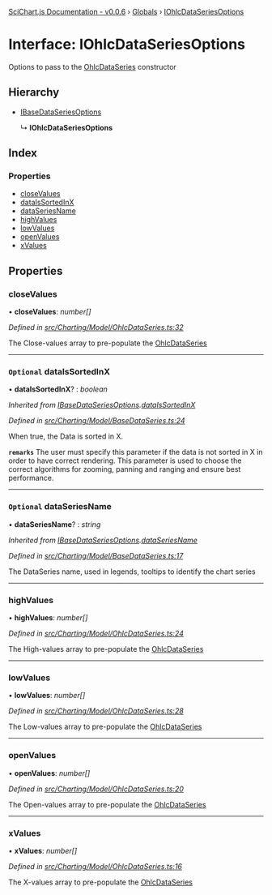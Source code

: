 [SciChart.js Documentation - v0.0.6](../README.md) › [Globals](../globals.md) › [IOhlcDataSeriesOptions](iohlcdataseriesoptions.md)

# Interface: IOhlcDataSeriesOptions

Options to pass to the [OhlcDataSeries](../classes/ohlcdataseries.md) constructor

## Hierarchy

* [IBaseDataSeriesOptions](ibasedataseriesoptions.md)

  ↳ **IOhlcDataSeriesOptions**

## Index

### Properties

* [closeValues](iohlcdataseriesoptions.md#closevalues)
* [dataIsSortedInX](iohlcdataseriesoptions.md#optional-dataissortedinx)
* [dataSeriesName](iohlcdataseriesoptions.md#optional-dataseriesname)
* [highValues](iohlcdataseriesoptions.md#highvalues)
* [lowValues](iohlcdataseriesoptions.md#lowvalues)
* [openValues](iohlcdataseriesoptions.md#openvalues)
* [xValues](iohlcdataseriesoptions.md#xvalues)

## Properties

###  closeValues

• **closeValues**: *number[]*

*Defined in [src/Charting/Model/OhlcDataSeries.ts:32](https://github.com/ABTSoftware/SciChart.Dev/blob/ff9f38d289/Web/src/SciChart/src/Charting/Model/OhlcDataSeries.ts#L32)*

The Close-values array to pre-populate the [OhlcDataSeries](../classes/ohlcdataseries.md)

___

### `Optional` dataIsSortedInX

• **dataIsSortedInX**? : *boolean*

*Inherited from [IBaseDataSeriesOptions](ibasedataseriesoptions.md).[dataIsSortedInX](ibasedataseriesoptions.md#optional-dataissortedinx)*

*Defined in [src/Charting/Model/BaseDataSeries.ts:24](https://github.com/ABTSoftware/SciChart.Dev/blob/ff9f38d289/Web/src/SciChart/src/Charting/Model/BaseDataSeries.ts#L24)*

When true, the Data is sorted in X.

**`remarks`** The user must specify this parameter if the data is not sorted in X
in order to have correct rendering. This parameter is used to choose the correct
algorithms for zooming, panning and ranging and ensure best performance.

___

### `Optional` dataSeriesName

• **dataSeriesName**? : *string*

*Inherited from [IBaseDataSeriesOptions](ibasedataseriesoptions.md).[dataSeriesName](ibasedataseriesoptions.md#optional-dataseriesname)*

*Defined in [src/Charting/Model/BaseDataSeries.ts:17](https://github.com/ABTSoftware/SciChart.Dev/blob/ff9f38d289/Web/src/SciChart/src/Charting/Model/BaseDataSeries.ts#L17)*

The DataSeries name, used in legends, tooltips to identify the chart series

___

###  highValues

• **highValues**: *number[]*

*Defined in [src/Charting/Model/OhlcDataSeries.ts:24](https://github.com/ABTSoftware/SciChart.Dev/blob/ff9f38d289/Web/src/SciChart/src/Charting/Model/OhlcDataSeries.ts#L24)*

The High-values array to pre-populate the [OhlcDataSeries](../classes/ohlcdataseries.md)

___

###  lowValues

• **lowValues**: *number[]*

*Defined in [src/Charting/Model/OhlcDataSeries.ts:28](https://github.com/ABTSoftware/SciChart.Dev/blob/ff9f38d289/Web/src/SciChart/src/Charting/Model/OhlcDataSeries.ts#L28)*

The Low-values array to pre-populate the [OhlcDataSeries](../classes/ohlcdataseries.md)

___

###  openValues

• **openValues**: *number[]*

*Defined in [src/Charting/Model/OhlcDataSeries.ts:20](https://github.com/ABTSoftware/SciChart.Dev/blob/ff9f38d289/Web/src/SciChart/src/Charting/Model/OhlcDataSeries.ts#L20)*

The Open-values array to pre-populate the [OhlcDataSeries](../classes/ohlcdataseries.md)

___

###  xValues

• **xValues**: *number[]*

*Defined in [src/Charting/Model/OhlcDataSeries.ts:16](https://github.com/ABTSoftware/SciChart.Dev/blob/ff9f38d289/Web/src/SciChart/src/Charting/Model/OhlcDataSeries.ts#L16)*

The X-values array to pre-populate the [OhlcDataSeries](../classes/ohlcdataseries.md)
